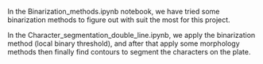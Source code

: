 In the Binarization_methods.ipynb notebook, we have tried some binarization methods to figure out with suit the most for this project.

In the Character_segmentation_double_line.ipynb, we apply the binarization method (local binary threshold), and after that apply some morphology methods then finally find contours to segment the characters on the plate.
